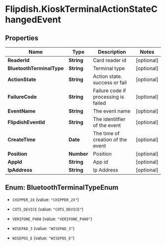 # Flipdish.KioskTerminalActionStateChangedEvent

## Properties
Name | Type | Description | Notes
------------ | ------------- | ------------- | -------------
**ReaderId** | **String** | Card reader id | [optional] 
**BluetoothTerminalType** | **String** | Terminal type | [optional] 
**ActionState** | **String** | Action state. success or fail | [optional] 
**FailureCode** | **String** | Failure code if processing is failed | [optional] 
**EventName** | **String** | The event name | [optional] 
**FlipdishEventId** | **String** | The identitfier of the event | [optional] 
**CreateTime** | **Date** | The time of creation of the event | [optional] 
**Position** | **Number** | Position | [optional] 
**AppId** | **String** | App id | [optional] 
**IpAddress** | **String** | Ip Address | [optional] 


<a name="BluetoothTerminalTypeEnum"></a>
## Enum: BluetoothTerminalTypeEnum


* `CHIPPER_2X` (value: `"CHIPPER_2X"`)

* `COTS_DEVICE` (value: `"COTS_DEVICE"`)

* `VERIFONE_P400` (value: `"VERIFONE_P400"`)

* `WISEPAD_3` (value: `"WISEPAD_3"`)

* `WISEPOS_E` (value: `"WISEPOS_E"`)




